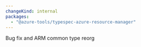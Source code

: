 ```yaml
---
changeKind: internal
packages:
  - "@azure-tools/typespec-azure-resource-manager"
---
```


Bug fix and ARM common type reorg